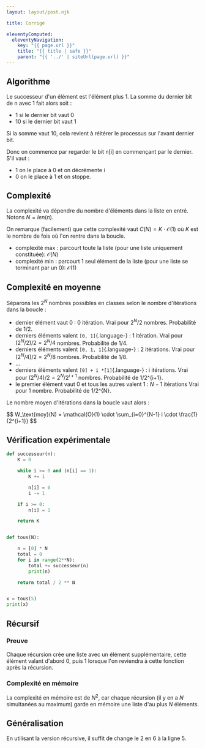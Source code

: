 ```yaml
---
layout: layout/post.njk

title: Corrigé

eleventyComputed:
  eleventyNavigation:
    key: "{{ page.url }}"
    title: "{{ title | safe }}"
    parent: "{{ '../' | siteUrl(page.url) }}"
---
```


## Algorithme

Le successeur d'un élément est l'élément plus 1. La somme du dernier bit de n avec 1 fait alors soit :

- 1 si le dernier bit vaut 0
- 10 si le dernier bit vaut 1

Si la somme vaut 10, cela revient à réitérer le processus sur l'avant dernier bit.

Donc on commence par regarder le bit n[i] en commençant par le dernier. S'il vaut :

- 1 on le place à 0 et on décrémente i
- 0 on le place à 1 et on stoppe.

## Complexité

La complexité va dépendre du nombre d'éléments dans la liste en entré. Notons $N = len(n)$.

On remarque (facilement) que cette complexité vaut $C(N) = K \cdot \mathcal{O}(1)$ où $K$ est le nombre de fois où l'on rentre dans la boucle.

- complexité max : parcourt toute la liste (pour une liste uniquement constituée): $\mathcal{O}(N)$
- complexité min : parcourt 1 seul élément de la liste (pour une liste se terminant par un 0): $\mathcal{O}(1)$

## Complexité en moyenne

Séparons les $2^N$ nombres possibles en classes selon le nombre d'itérations dans la boucle :

- dernier élément vaut 0 : 0 itération. Vrai pour $2^N/2$ nombres. Probabilité de 1/2.
- derniers éléments valent `[0, 1]`{.language-} : 1 itération. Vrai pour $(2^N/2)/2 = 2^N/4$ nombres. Probabilité de 1/4.
- derniers éléments valent `[0, 1, 1]`{.language-} : 2 itérations. Vrai pour $(2^N/4)/2 = 2^N/8$ nombres. Probabilité de 1/8.
- ...
- derniers éléments valent `[0] + i *[1]`{.language-} : i itérations. Vrai pour $(2^N/4)/2 = 2^N/2^{i+1}$ nombres. Probabilité de 1/2^{i+1}.
- le premier élément vaut 0 et tous les autres valent 1 : $N-1$ itérations Vrai pour 1 nombre. Probabilité de 1/2^{N}.

Le nombre moyen d'itérations dans la boucle vaut alors :

<div>
$$
W_\text{moy}(N) = \mathcal{O}(1) \cdot \sum_{i=0}^{N-1} i \cdot \frac{1}{2^{i+1}}
$$
</div>

## Vérification expérimentale

```python
def successeur(n):
    K = 0

    while i >= 0 and (n[i] == 1):
        K += 1

        n[i] = 0
        i -= 1

    if i >= 0:
        n[i] = 1

    return K


def tous(N):

    n = [0] * N
    total = 0
    for i in range(2**N):
        total += successeur(n)
        print(n)

    return total / 2 ** N


x = tous(5)
print(x)

```

## Récursif

### Preuve

Chaque récursion crée une liste avec un élément supplémentaire, cette élément valant d'abord 0, puis 1 lorsque l'on reviendra à cette fonction après la récursion.

### Complexité en mémoire

La complexité en mémoire est de $N^2$, car chaque récursion (il y en a $N$ simultanées au maximum) garde en mémoire une liste d'au plus $N$ éléments.

## Généralisation

En utilisant la version récursive, il suffit de change le 2 en 6 à la ligne 5.
